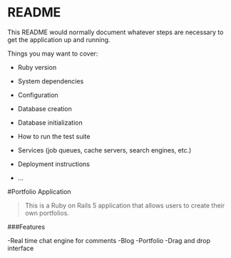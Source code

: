 # README

This README would normally document whatever steps are necessary to get the
application up and running.

Things you may want to cover:

* Ruby version

* System dependencies

* Configuration

* Database creation

* Database initialization

* How to run the test suite

* Services (job queues, cache servers, search engines, etc.)

* Deployment instructions

* ...


#Portfolio Application 

>This is a Ruby on Rails 5 application that allows users to create their own portfolios.

###Features 

-Real time chat engine for comments 
-Blog
-Portfolio
-Drag and drop interface

